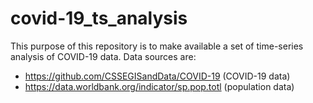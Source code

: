 # covid-19_ts_analysis

This purpose of this repository is to make available a set of time-series
analysis of COVID-19 data. Data sources are:

- https://github.com/CSSEGISandData/COVID-19 (COVID-19 data)
- https://data.worldbank.org/indicator/sp.pop.totl (population data)
